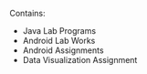 Contains:

- Java Lab Programs
- Android Lab Works
- Android Assignments
- Data Visualization Assignment
